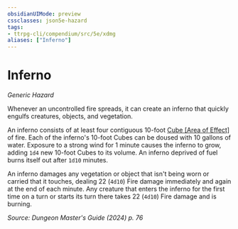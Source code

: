 ```yaml
---
obsidianUIMode: preview
cssclasses: json5e-hazard
tags:
- ttrpg-cli/compendium/src/5e/xdmg
aliases: ["Inferno"]
---
```

# Inferno
*Generic Hazard*  

Whenever an uncontrolled fire spreads, it can create an inferno that quickly engulfs creatures, objects, and vegetation.

An inferno consists of at least four contiguous 10-foot [Cube [Area of Effect]](cube-area-of-effect-xphb.md) of fire. Each of the inferno's 10-foot Cubes can be doused with 10 gallons of water. Exposure to a strong wind for 1 minute causes the inferno to grow, adding `1d4` new 10-foot Cubes to its volume. An inferno deprived of fuel burns itself out after `1d10` minutes.

An inferno damages any vegetation or object that isn't being worn or carried that it touches, dealing 22 (`4d10`) Fire damage immediately and again at the end of each minute. Any creature that enters the inferno for the first time on a turn or starts its turn there takes 22 (`4d10`) Fire damage and is burning.

*Source: Dungeon Master's Guide (2024) p. 76*